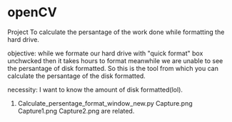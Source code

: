 # openCV
Project To calculate the persantage of the work done while formatting the hard drive.


objective: while we formate our hard drive with "quick format" box unchwcked then it takes hours to format meanwhile we are unable to see the persantage of disk formatted.
So this is the tool from which you can calculate the persantage of the disk formatted.


necessity: I want to know the amount of disk formatted(lol).


1. Calculate_persentage_format_window_new.py
Capture.png
Capture1.png
Capture2.png
are related.

